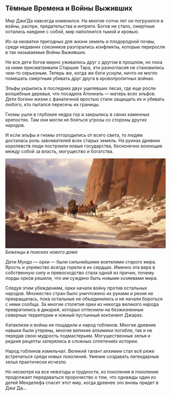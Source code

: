 ## Тёмные Времена и Войны Выживших

Мир Джи’Да навсегда изменился. На многие сотни лет он погрузился в войны, распри, предательства и интриги. Богов не стало, смертные остались наедине с собой, мир наполнился тьмой и кровью.

Из-за нехватки пригодных для жизни земель и плодородной почвы, среди недавних союзников разгорались конфликты, которые переросли в так называемые Войны Выживших.

Не все дети богов мирно уживались друг с другом в прошлом, но пока за ними присматривали Старшие Тара, эти разногласия не становились чем-то серьезным. Теперь же, когда же боги уснули, ничто не могло помешать смертным убивать друг друга в кровопролитных войнах.

Эльфы укрылись в последних двух уцелевших лесах, где еще росли волшебные деревья, что посадила Атониэль — матерь всех эльфов. Дети богини жизни с фанатичной яростью стали защищать их и убивать любого, кто пытался пересечь их границы.

Гномы ушли в глубокие недра гор и закрылись в своих каменных крепостях. Там они могли не бояться угрозы со стороны других народов.

И если эльфы и гномы отгородились от всего света, то людям досталась роль завоевателей всех старых земель. На руинах древних королевств люди построили новые государства, бесконечно воюющие между собой за власть, могущество и богатства.

![](images/8settlers.2x.jpg)
*Беженцы в поисках нового дома*

Дети Мундо — орки — были сильнейшими воителями старого мира. Ярость и упрямство всегда горели в их сердцах. Именно эта вера в собственную силу и превосходство стала одной из причин, почему лорды орков решили, что им суждено быть новыми хозяевами мира.

Следуя этим убеждениям, орки начали войну против остальных народов. Множество стран было уничтожено их руками и резня не прекращалась, пока остальные не объединились и не начали бороться с ними сообща. За многие столетия орки из некогда великого народа превратились в дикарей, которых оттеснили на безжизненные северные территории и южный пустынный континент Джарах.

Катаклизм и войны не пощадили и народ гоблинов. Многие древние навыки были утеряны, многие великие алхимики погибли, так и не передав свою мудрость подмастерьям. Могущественные зелья и редкие рецепты затерялись в сложных сплетениях истории.

Народ гоблинов измельчал. Великий талант алхимии стал всё реже встречаться среди новых поколений. Умение создавать легендарные зелья практически исчезло.

Но несмотря на все невзгоды и трудности, из поколения в поколение продолжает передаваться пророчество о том, что однажды один из детей Менделефа спасет этот мир, когда древнее зло вновь придет в Джи`Да…